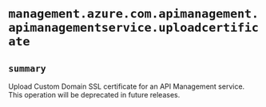 # `management.azure.com.apimanagement.apimanagementservice.uploadcertificate`

## `summary`
Upload Custom Domain SSL certificate for an API Management service. This operation will be deprecated in future releases.


